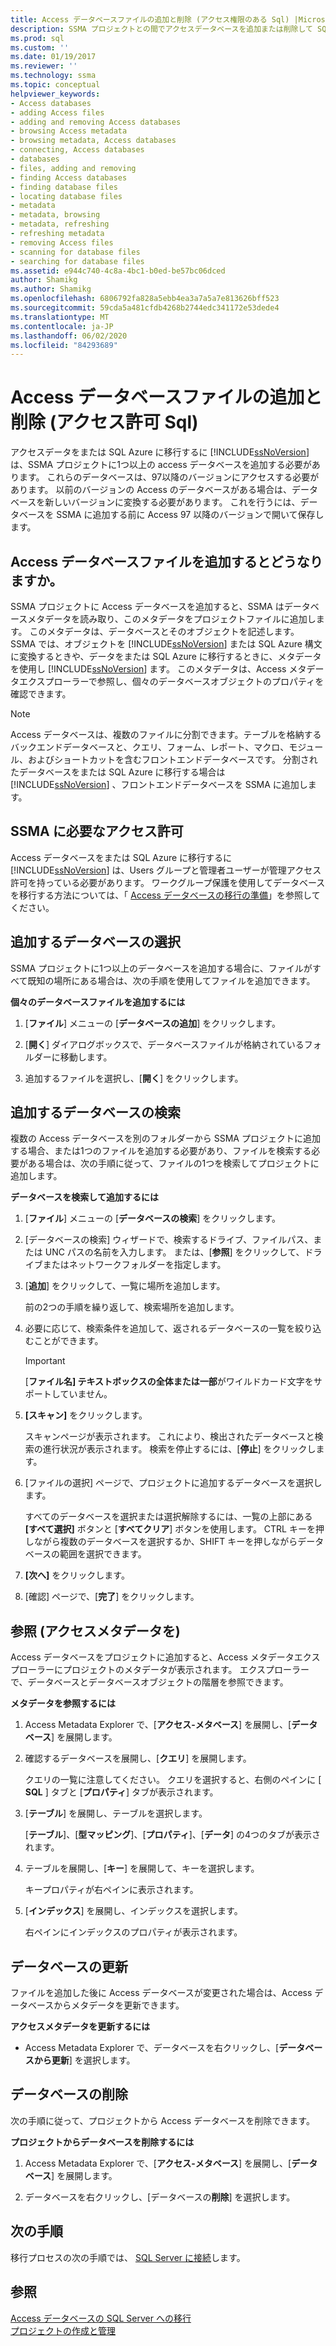 ```yaml
---
title: Access データベースファイルの追加と削除 (アクセス権限のある Sql) |Microsoft Docs
description: SSMA プロジェクトとの間でアクセスデータベースを追加または削除して SQL Server または Azure SQL Database にアクセスデータを移行する方法について説明します。
ms.prod: sql
ms.custom: ''
ms.date: 01/19/2017
ms.reviewer: ''
ms.technology: ssma
ms.topic: conceptual
helpviewer_keywords:
- Access databases
- adding Access files
- adding and removing Access databases
- browsing Access metadata
- browsing metadata, Access databases
- connecting, Access databases
- databases
- files, adding and removing
- finding Access databases
- finding database files
- locating database files
- metadata
- metadata, browsing
- metadata, refreshing
- refreshing metadata
- removing Access files
- scanning for database files
- searching for database files
ms.assetid: e944c740-4c8a-4bc1-b0ed-be57bc06dced
author: Shamikg
ms.author: Shamikg
ms.openlocfilehash: 6806792fa828a5ebb4ea3a7a5a7e813626bff523
ms.sourcegitcommit: 59cda5a481cfdb4268b2744edc341172e53dede4
ms.translationtype: MT
ms.contentlocale: ja-JP
ms.lasthandoff: 06/02/2020
ms.locfileid: "84293689"
---
```

# <a name="adding-and-removing-access-database-files-accesstosql"></a>Access データベースファイルの追加と削除 (アクセス許可 Sql)
アクセスデータをまたは SQL Azure に移行するに [!INCLUDE[ssNoVersion](../../includes/ssnoversion-md.md)] は、SSMA プロジェクトに1つ以上の access データベースを追加する必要があります。 これらのデータベースは、97以降のバージョンにアクセスする必要があります。 以前のバージョンの Access のデータベースがある場合は、データベースを新しいバージョンに変換する必要があります。 これを行うには、データベースを SSMA に追加する前に Access 97 以降のバージョンで開いて保存します。  
  
## <a name="what-happens-when-you-add-access-database-files"></a>Access データベースファイルを追加するとどうなりますか。  
SSMA プロジェクトに Access データベースを追加すると、SSMA はデータベースメタデータを読み取り、このメタデータをプロジェクトファイルに追加します。 このメタデータは、データベースとそのオブジェクトを記述します。 SSMA では、オブジェクトを [!INCLUDE[ssNoVersion](../../includes/ssnoversion-md.md)] または SQL Azure 構文に変換するときや、データをまたは SQL Azure に移行するときに、メタデータを使用し [!INCLUDE[ssNoVersion](../../includes/ssnoversion-md.md)] ます。 このメタデータは、Access メタデータエクスプローラーで参照し、個々のデータベースオブジェクトのプロパティを確認できます。  
  
> [!NOTE]  
> Access データベースは、複数のファイルに分割できます。テーブルを格納するバックエンドデータベースと、クエリ、フォーム、レポート、マクロ、モジュール、およびショートカットを含むフロントエンドデータベースです。 分割されたデータベースをまたは SQL Azure に移行する場合は [!INCLUDE[ssNoVersion](../../includes/ssnoversion-md.md)] 、フロントエンドデータベースを SSMA に追加します。  
  
## <a name="permissions-that-are-required-by-ssma"></a>SSMA に必要なアクセス許可  
Access データベースをまたは SQL Azure に移行するに [!INCLUDE[ssNoVersion](../../includes/ssnoversion-md.md)] は、Users グループと管理者ユーザーが管理アクセス許可を持っている必要があります。 ワークグループ保護を使用してデータベースを移行する方法については、「 [Access データベースの移行の準備](preparing-access-databases-for-migration-accesstosql.md)」を参照してください。  
  
## <a name="selecting-databases-to-add"></a>追加するデータベースの選択  
SSMA プロジェクトに1つ以上のデータベースを追加する場合に、ファイルがすべて既知の場所にある場合は、次の手順を使用してファイルを追加できます。  
  
**個々のデータベースファイルを追加するには**  
  
1.  [**ファイル**] メニューの [**データベースの追加**] をクリックします。  
  
2.  [**開く**] ダイアログボックスで、データベースファイルが格納されているフォルダーに移動します。  
  
3.  追加するファイルを選択し、[**開く**] をクリックします。  
  
## <a name="finding-databases-to-add"></a>追加するデータベースの検索  
複数の Access データベースを別のフォルダーから SSMA プロジェクトに追加する場合、または1つのファイルを追加する必要があり、ファイルを検索する必要がある場合は、次の手順に従って、ファイルの1つを検索してプロジェクトに追加します。  
  
**データベースを検索して追加するには**  
  
1.  [**ファイル**] メニューの [**データベースの検索**] をクリックします。  
  
2.  [データベースの検索] ウィザードで、検索するドライブ、ファイルパス、または UNC パスの名前を入力します。 または、[**参照**] をクリックして、ドライブまたはネットワークフォルダーを指定します。  
  
3.  [**追加**] をクリックして、一覧に場所を追加します。  
  
    前の2つの手順を繰り返して、検索場所を追加します。  
  
4.  必要に応じて、検索条件を追加して、返されるデータベースの一覧を絞り込むことができます。  
  
    > [!IMPORTANT]  
    > [**ファイル名] テキストボックスの全体または一部**がワイルドカード文字をサポートしていません。  
  
5.  **[スキャン]** をクリックします。  
  
    スキャンページが表示されます。 これにより、検出されたデータベースと検索の進行状況が表示されます。 検索を停止するには、[**停止**] をクリックします。  
  
6.  [ファイルの選択] ページで、プロジェクトに追加するデータベースを選択します。  
  
    すべてのデータベースを選択または選択解除するには、一覧の上部にある **[すべて選択]** ボタンと [**すべてクリア**] ボタンを使用します。 CTRL キーを押しながら複数のデータベースを選択するか、SHIFT キーを押しながらデータベースの範囲を選択できます。  
  
7.  **[次へ]** をクリックします。  
  
8.  [確認] ページで、[**完了**] をクリックします。  
  
## <a name="browsing-access-metadata"></a>参照 (アクセスメタデータを)  
Access データベースをプロジェクトに追加すると、Access メタデータエクスプローラーにプロジェクトのメタデータが表示されます。 エクスプローラーで、データベースとデータベースオブジェクトの階層を参照できます。  
  
**メタデータを参照するには**  
  
1.  Access Metadata Explorer で、[**アクセス-メタベース**] を展開し、[**データベース**] を展開します。  
  
2.  確認するデータベースを展開し、[**クエリ**] を展開します。  
  
    クエリの一覧に注意してください。 クエリを選択すると、右側のペインに [ **SQL** ] タブと [**プロパティ**] タブが表示されます。  
  
3.  [**テーブル**] を展開し、テーブルを選択します。  
  
    [**テーブル**]、[**型マッピング**]、[**プロパティ**]、[**データ**] の4つのタブが表示されます。  
  
4.  テーブルを展開し、[**キー**] を展開して、キーを選択します。  
  
    キープロパティが右ペインに表示されます。  
  
5.  [**インデックス**] を展開し、インデックスを選択します。  
  
    右ペインにインデックスのプロパティが表示されます。  
  
## <a name="refreshing-databases"></a>データベースの更新  
ファイルを追加した後に Access データベースが変更された場合は、Access データベースからメタデータを更新できます。  
  
**アクセスメタデータを更新するには**  
  
-   Access Metadata Explorer で、データベースを右クリックし、[**データベースから更新**] を選択します。  
  
## <a name="removing-databases"></a>データベースの削除  
次の手順に従って、プロジェクトから Access データベースを削除できます。  
  
**プロジェクトからデータベースを削除するには**  
  
1.  Access Metadata Explorer で、[**アクセス-メタベース**] を展開し、[**データベース**] を展開します。  
  
2.  データベースを右クリックし、[データベースの**削除**] を選択します。  
  
## <a name="next-step"></a>次の手順  
移行プロセスの次の手順では、 [SQL Server に接続](https://msdn.microsoft.com/bb8c4bde-cfc2-4636-92ae-5dd24abe9536)します。  
  
## <a name="see-also"></a>参照  
[Access データベースの SQL Server への移行](migrating-access-databases-to-sql-server-azure-sql-db-accesstosql.md)  
[プロジェクトの作成と管理](creating-and-managing-projects-accesstosql.md)  
  

